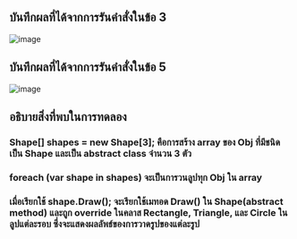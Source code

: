 ## บันทึกผลที่ได้จากการรันคำสั่งในข้อ 3
![image](https://github.com/Sorawit255/03376836-OOP-2566-Lab-12/assets/144196505/e1ba4d22-15d1-4e90-b6e1-a20b1d14f2b2)

## บันทึกผลที่ได้จากการรันคำสั่งในข้อ 5
![image](https://github.com/Sorawit255/03376836-OOP-2566-Lab-12/assets/144196505/8e5d4923-aa55-4ca8-aaf3-8e887d18f991)

## อธิบายสิ่งที่พบในการทดลอง
### Shape[] shapes = new Shape[3]; คือการสร้าง array ของ Obj ที่มีชนิดเป็น Shape และเป็น abstract class จำนวน 3 ตัว
### foreach (var shape in shapes) จะเป็นการวนลูปทุก Obj ใน array
### เมื่อเรียกใช้ shape.Draw(); จะเรียกใช้เมทอด Draw() ใน Shape(abstract method) และถูก override ในคลาส Rectangle, Triangle, และ Circle ในลูปแต่ละรอบ ซึ่งจะแสดงผลลัพธ์ของการวาดรูปของแต่ละรูป
